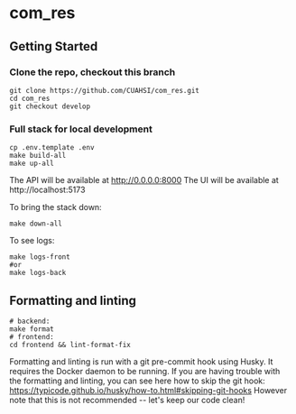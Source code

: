 # com_res

## Getting Started

### Clone the repo, checkout this branch
```console
git clone https://github.com/CUAHSI/com_res.git
cd com_res
git checkout develop
```

### Full stack for local development
```console
cp .env.template .env
make build-all
make up-all
```
The API will be available at http://0.0.0.0:8000
The UI will be available at http://localhost:5173

To bring the stack down:
```console
make down-all
```
To see logs:
```console
make logs-front
#or
make logs-back
```
## Formatting and linting
```console
# backend:
make format
# frontend:
cd frontend && lint-format-fix
```
Formatting and linting is run with a git pre-commit hook using Husky.
It requires the Docker daemon to be running.
If you are having trouble with the formatting and linting, you can see here how to skip the git hook:
https://typicode.github.io/husky/how-to.html#skipping-git-hooks
However note that this is not recommended -- let's keep our code clean!
